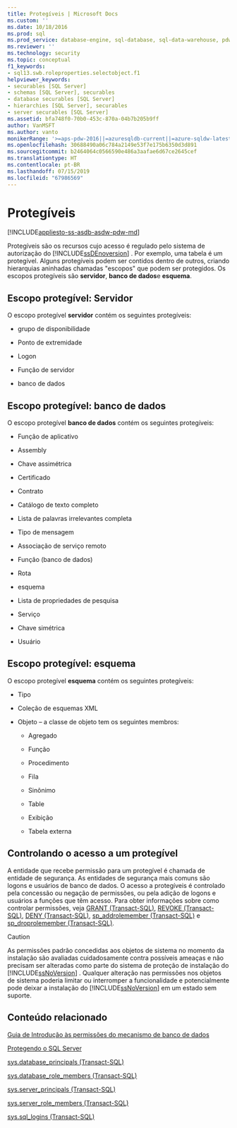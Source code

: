 ```yaml
---
title: Protegíveis | Microsoft Docs
ms.custom: ''
ms.date: 10/18/2016
ms.prod: sql
ms.prod_service: database-engine, sql-database, sql-data-warehouse, pdw
ms.reviewer: ''
ms.technology: security
ms.topic: conceptual
f1_keywords:
- sql13.swb.roleproperties.selectobject.f1
helpviewer_keywords:
- securables [SQL Server]
- schemas [SQL Server], securables
- database securables [SQL Server]
- hierarchies [SQL Server], securables
- server securables [SQL Server]
ms.assetid: bfa748f0-70b0-453c-870a-04b7b205b9ff
author: VanMSFT
ms.author: vanto
monikerRange: '>=aps-pdw-2016||=azuresqldb-current||=azure-sqldw-latest||>=sql-server-2016||=sqlallproducts-allversions||>=sql-server-linux-2017||=azuresqldb-mi-current'
ms.openlocfilehash: 30688490a06c784a2149e53f7e175b6350d3d891
ms.sourcegitcommit: b2464064c0566590e486a3aafae6d67ce2645cef
ms.translationtype: HT
ms.contentlocale: pt-BR
ms.lasthandoff: 07/15/2019
ms.locfileid: "67986569"
---
```

# <a name="securables"></a>Protegíveis
[!INCLUDE[appliesto-ss-asdb-asdw-pdw-md](../../includes/appliesto-ss-asdb-asdw-pdw-md.md)]

  Protegíveis são os recursos cujo acesso é regulado pelo sistema de autorização do [!INCLUDE[ssDEnoversion](../../includes/ssdenoversion-md.md)] . Por exemplo, uma tabela é um protegível. Alguns protegíveis podem ser contidos dentro de outros, criando hierarquias aninhadas chamadas "escopos" que podem ser protegidos. Os escopos protegíveis são **servidor**, **banco de dados**e **esquema**.  
  
## <a name="securable-scope-server"></a>Escopo protegível: Servidor  
 O escopo protegível **servidor** contém os seguintes protegíveis:  
  
-   grupo de disponibilidade  
  
-   Ponto de extremidade  
  
-   Logon  
  
-   Função de servidor  
  
-   banco de dados  
  
## <a name="securable-scope-database"></a>Escopo protegível: banco de dados  
 O escopo protegível **banco de dados** contém os seguintes protegíveis:  
  
-   Função de aplicativo  
  
-   Assembly  
  
-   Chave assimétrica  
  
-   Certificado  
  
-   Contrato  
  
-   Catálogo de texto completo  
  
-   Lista de palavras irrelevantes completa  
  
-   Tipo de mensagem  
  
-   Associação de serviço remoto  
  
-   Função (banco de dados)  
  
-   Rota  
  
-   esquema  
  
-   Lista de propriedades de pesquisa  
  
-   Serviço  
  
-   Chave simétrica  
  
-   Usuário  
  
## <a name="securable-scope-schema"></a>Escopo protegível: esquema  
 O escopo protegível **esquema** contém os seguintes protegíveis:  
  
-   Tipo  
  
-   Coleção de esquemas XML  
  
-   Objeto – a classe de objeto tem os seguintes membros:  
  
    -   Agregado  
  
    -   Função  
  
    -   Procedimento  
  
    -   Fila  
  
    -   Sinônimo  
  
    -   Table  
  
    -   Exibição 
    
    -   Tabela externa 
  
## <a name="controlling-access-to-a-securable"></a>Controlando o acesso a um protegível  
 A entidade que recebe permissão para um protegível é chamada de entidade de segurança. As entidades de segurança mais comuns são logons e usuários de banco de dados. O acesso a protegíveis é controlado pela concessão ou negação de permissões, ou pela adição de logons e usuários a funções que têm acesso. Para obter informações sobre como controlar permissões, veja [GRANT &#40;Transact-SQL&#41;](../../t-sql/statements/grant-transact-sql.md), [REVOKE &#40;Transact-SQL&#41;](../../t-sql/statements/revoke-transact-sql.md), [DENY &#40;Transact-SQL&#41;](../../t-sql/statements/deny-transact-sql.md), [sp_addrolemember &#40;Transact-SQL&#41;](../../relational-databases/system-stored-procedures/sp-addrolemember-transact-sql.md) e [sp_droprolemember &#40;Transact-SQL&#41;](../../relational-databases/system-stored-procedures/sp-droprolemember-transact-sql.md).  
  
> [!CAUTION]  
>  As permissões padrão concedidas aos objetos de sistema no momento da instalação são avaliadas cuidadosamente contra possíveis ameaças e não precisam ser alteradas como parte do sistema de proteção de instalação do [!INCLUDE[ssNoVersion](../../includes/ssnoversion-md.md)] . Qualquer alteração nas permissões nos objetos de sistema poderia limitar ou interromper a funcionalidade e potencialmente pode deixar a instalação do [!INCLUDE[ssNoVersion](../../includes/ssnoversion-md.md)] em um estado sem suporte.  
  
## <a name="related-content"></a>Conteúdo relacionado  
 [Guia de Introdução às permissões do mecanismo de banco de dados](../../relational-databases/security/authentication-access/getting-started-with-database-engine-permissions.md)  
  
 [Protegendo o SQL Server](../../relational-databases/security/securing-sql-server.md)  
  
 [sys.database_principals &#40;Transact-SQL&#41;](../../relational-databases/system-catalog-views/sys-database-principals-transact-sql.md)  
  
 [sys.database_role_members &#40;Transact-SQL&#41;](../../relational-databases/system-catalog-views/sys-database-role-members-transact-sql.md)  
  
 [sys.server_principals &#40;Transact-SQL&#41;](../../relational-databases/system-catalog-views/sys-server-principals-transact-sql.md)  
  
 [sys.server_role_members &#40;Transact-SQL&#41;](../../relational-databases/system-catalog-views/sys-server-role-members-transact-sql.md)  
  
 [sys.sql_logins &#40;Transact-SQL&#41;](../../relational-databases/system-catalog-views/sys-sql-logins-transact-sql.md)  
  
  
